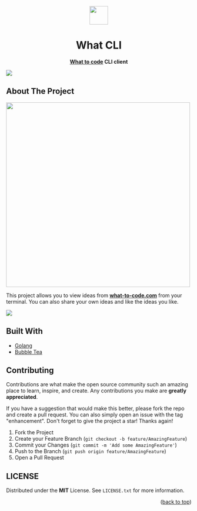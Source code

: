 <div id="top"></div>
<div align="center">
<img src="https://what-to-code.com/img/idea.svg" width="50" height="50">
<h1> What CLI </h1>

**[What to code](https://what-to-code.com) CLI client**
</div>

![](https://img.shields.io/github/license/nore-dev/gh-timeline)
## About The Project


<img src="https://i.imgur.com/r0oNhTF.png" height="500">

This project allows you to view ideas from [**what-to-code.com**](https://what-to-code.com) from your terminal. You can also share your own ideas and like the ideas you like.

![](https://i.imgur.com/5l4hUZa.png)

## Built With
* [Golang](https://go.dev/)
* [Bubble Tea](https://github.com/charmbracelet/bubbletea)
## Contributing

Contributions are what make the open source community such an amazing place to learn, inspire, and create. Any contributions you make are **greatly appreciated**.

If you have a suggestion that would make this better, please fork the repo and create a pull request. You can also simply open an issue with the tag "enhancement".
Don't forget to give the project a star! Thanks again!

1. Fork the Project
2. Create your Feature Branch (`git checkout -b feature/AmazingFeature`)
3. Commit your Changes (`git commit -m 'Add some AmazingFeature'`)
4. Push to the Branch (`git push origin feature/AmazingFeature`)
5. Open a Pull Request


## LICENSE

Distributed under the **MIT** License. See `LICENSE.txt` for more information.

<p align="right">(<a href="#top">back to top</a>)</p>
